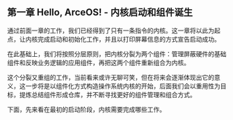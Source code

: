 ## 第一章 Hello, ArceOS! - 内核启动和组件诞生

通过前面一章的工作，我们已经得到了只有一条指令的内核。这一章将以此为起点，让内核完成启动和初始化工作，并且以打印屏幕信息的方式宣告启动成功。

在此基础上，我们将按照分层原则，把内核分裂为两个组件：管理屏蔽硬件的基础组件和反映业务逻辑的应用组件，再把这两个组件重新组合为内核。

这个分裂又重组的工作，当前看来或许无聊可笑，但在将来会逐渐体现出它的意义，这一步将是以组件化方式构造操作系统内核的开始，后面我们会以重用性为目标，提炼总结组件形成仓库，并不断寻找更好的组件管理和组合方式。

下面，先来看在最初的启动阶段，内核需要完成哪些工作。
